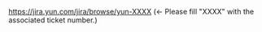 https://jira.yun.com/jira/browse/yun-XXXX (<- Please fill "XXXX" with the associated ticket number.)
